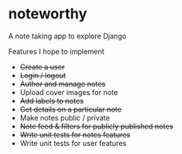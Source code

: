 # noteworthy
A note taking app to explore Django

Features I hope to implement
* ~~Create a user~~
* ~~Login / logout~~
* ~~Author and manage notes~~
* Upload cover images for note
* ~~Add labels to notes~~
* ~~Get details on a particular note~~
* Make notes public / private
* ~~Note feed & filters for publicly published notes~~
* ~~Write unit tests for notes features~~
* Write unit tests for user features
